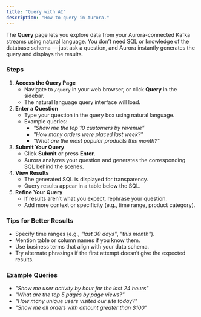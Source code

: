 ```yaml
---
title: "Query with AI"
description: "How to query in Aurora."
---
```


The **Query** page lets you explore data from your Aurora-connected Kafka streams using natural language. You don’t need SQL or knowledge of the database schema — just ask a question, and Aurora instantly generates the query and displays the results.

### Steps

1. **Access the Query Page**
   * Navigate to `/query` in your web browser, or click **Query** in the sidebar.
   * The natural language query interface will load.
2. **Enter a Question**
   * Type your question in the query box using natural language.
   * Example queries:
     * *"Show me the top 10 customers by revenue"*
     * *"How many orders were placed last week?"*
     * *"What are the most popular products this month?"*
3. **Submit Your Query**
   * Click **Submit** or press **Enter**.
   * Aurora analyzes your question and generates the corresponding SQL behind the scenes.
4. **View Results**
   * The generated SQL is displayed for transparency.
   * Query results appear in a table below the SQL.
5. **Refine Your Query**
   * If results aren’t what you expect, rephrase your question.
   * Add more context or specificity (e.g., time range, product category).

### Tips for Better Results

* Specify time ranges (e.g., *"last 30 days"*, *"this month"*).
* Mention table or column names if you know them.
* Use business terms that align with your data schema.
* Try alternate phrasings if the first attempt doesn’t give the expected results.

### Example Queries

* *"Show me user activity by hour for the last 24 hours"*
* *"What are the top 5 pages by page views?"*
* *"How many unique users visited our site today?"*
* *"Show me all orders with amount greater than \$100"*
